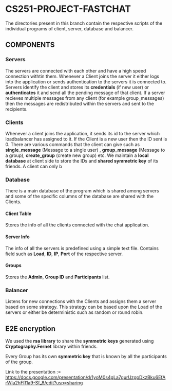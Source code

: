 # CS251-PROJECT-FASTCHAT
The directories present in this branch contain the respective scripts of the individual programs of client, server, database and balancer.
## COMPONENTS
### Servers
The servers are connected with each other and have a high speed connection withtin them. Whenever a Client joins the server it either logs into 
the application or sends authentication to the servers it is connected to. Servers identify the client and stores its **credentials** (if new user) 
or **authenticates** it and send all the pending message of that client. 
If a server recieves multiple messages from any client (for example group_messages) then the messages are redistributed 
within the servers and sent to the recipients.

### Clients
Whenever a client joins the application, it sends its id to the server which loadbalancer has assigned to it. If the Client is a new user then the ID
sent is 0. There are various commands that the client can give such as **single_message** (Message to a single user) , **group_message** 
(Message to a group), **create_group** (create new group) etc.
We maintain a **local database** at client side to store the IDs and **shared symmetric key** of its friends.
A client can only b

### Database
There is a main database of the program which is shared among servers and some of the specific columns of the database are shared with the Clients.
#### Client Table 
  Stores the info of all the clients connected with the chat application.
#### Server Info
  The info of all the servers is predefined using a simple text file.
  Contains field such as **Load**, **ID**, **IP**, **Port** of the respective server.
#### Groups
  Stores the **Admin**, **Group ID** and **Participants** list.
  
### Balancer
  Listens for new connections with the Clients and assigns them a server based on some strategy.
  This strategy can be based upon the Load of the servers or either be deterministic such as random or round robin.

## E2E encryption
We used the **rsa library** to share the **symmetric keys** generated using **Cryptography.Fernet** library within friends. 

Every Group has its own **symmetric key** that is known by all the participants of the group.

Link to the presentation := https://docs.google.com/presentation/d/1yoM0s4gLa7gurUzgoDkzBku6EfArWla2hFR1a9-Sf_8/edit?usp=sharing
